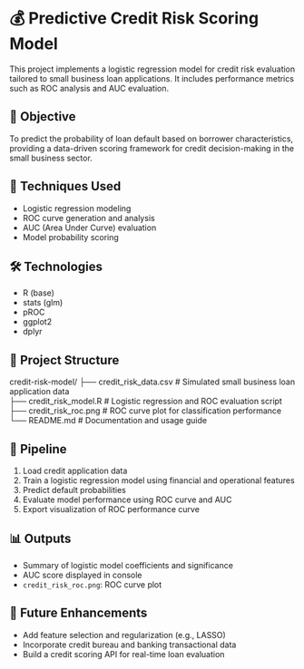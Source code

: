 # 💰 Predictive Credit Risk Scoring Model

This project implements a logistic regression model for credit risk evaluation tailored to small business loan applications. It includes performance metrics such as ROC analysis and AUC evaluation.

## 🎯 Objective

To predict the probability of loan default based on borrower characteristics, providing a data-driven scoring framework for credit decision-making in the small business sector.

## 🧠 Techniques Used

- Logistic regression modeling
- ROC curve generation and analysis
- AUC (Area Under Curve) evaluation
- Model probability scoring

## 🛠️ Technologies

- R (base)
- stats (glm)
- pROC
- ggplot2
- dplyr

## 📁 Project Structure

credit-risk-model/
├── credit_risk_data.csv          # Simulated small business loan application data  
├── credit_risk_model.R           # Logistic regression and ROC evaluation script  
├── credit_risk_roc.png           # ROC curve plot for classification performance  
└── README.md                     # Documentation and usage guide

## 🚀 Pipeline

1. Load credit application data  
2. Train a logistic regression model using financial and operational features  
3. Predict default probabilities  
4. Evaluate model performance using ROC curve and AUC  
5. Export visualization of ROC performance curve

## 📊 Outputs

- Summary of logistic model coefficients and significance  
- AUC score displayed in console  
- `credit_risk_roc.png`: ROC curve plot

## 📌 Future Enhancements

- Add feature selection and regularization (e.g., LASSO)  
- Incorporate credit bureau and banking transactional data  
- Build a credit scoring API for real-time loan evaluation
